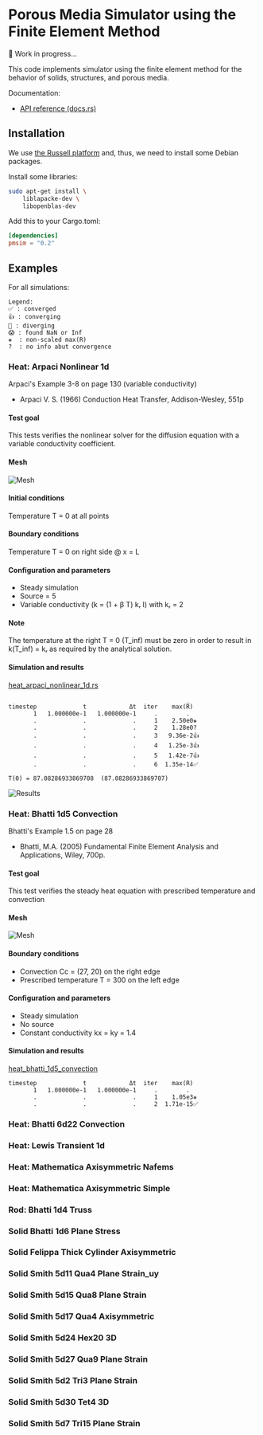 # Porous Media Simulator using the Finite Element Method

🚧 Work in progress...

This code implements simulator using the finite element method for the behavior of solids, structures, and porous media.

Documentation:

- [API reference (docs.rs)](https://docs.rs/pmsim)

## Installation

We use [the Russell platform](https://github.com/cpmech/russell) and, thus, we need to install some Debian packages.

Install some libraries:

```bash
sudo apt-get install \
    liblapacke-dev \
    libopenblas-dev
```

Add this to your Cargo.toml:

```toml
[dependencies]
pmsim = "0.2"
```

## Examples

For all simulations:

```text
Legend:
✅ : converged
👍 : converging
🥵 : diverging
😱 : found NaN or Inf
❋  : non-scaled max(R)
?  : no info abut convergence
```

### Heat: Arpaci Nonlinear 1d

Arpaci's Example 3-8 on page 130 (variable conductivity)

* Arpaci V. S. (1966) Conduction Heat Transfer, Addison-Wesley, 551p

#### Test goal

This tests verifies the nonlinear solver for the diffusion equation
with a variable conductivity coefficient.

#### Mesh

![Mesh](data/figures/test_heat_arpaci_nonlinear_1d_mesh.svg)

#### Initial conditions

Temperature T = 0 at all points

#### Boundary conditions

Temperature T = 0 on right side @ x = L

#### Configuration and parameters

* Steady simulation
* Source = 5
* Variable conductivity (k = (1 + β T) kᵣ I) with kᵣ = 2

#### Note

The temperature at the right T = 0 (T_inf) must be zero in order to
result in k(T_inf) = kᵣ as required by the analytical solution.

#### Simulation and results

[heat_arpaci_nonlinear_1d.rs](examples/heat_arpaci_nonlinear_1d.rs)

```text
                                                  _   
timestep             t            Δt  iter    max(R)  
       1   1.000000e-1   1.000000e-1     .        .  
       .             .             .     1    2.50e0❋ 
       .             .             .     2    1.28e0? 
       .             .             .     3   9.36e-2👍
       .             .             .     4   1.25e-3👍
       .             .             .     5   1.42e-7👍
       .             .             .     6  1.35e-14✅

T(0) = 87.08286933869708  (87.08286933869707)
```

![Results](data/figures/test_heat_arpaci_nonlinear_1d.svg)

### Heat: Bhatti 1d5 Convection

Bhatti's Example 1.5 on page 28

* Bhatti, M.A. (2005) Fundamental Finite Element Analysis and Applications, Wiley, 700p.

#### Test goal

This test verifies the steady heat equation with prescribed temperature and convection

#### Mesh

![Mesh](data/figures/mesh_bhatti_example_1d5_heat.svg)

#### Boundary conditions

* Convection Cc = (27, 20) on the right edge
* Prescribed temperature T = 300 on the left edge

#### Configuration and parameters

* Steady simulation
* No source
* Constant conductivity kx = ky = 1.4

#### Simulation and results

[heat_bhatti_1d5_convection](examples/heat_bhatti_1d5_convection.rs)

```text
timestep             t            Δt  iter    max(R)  
       1   1.000000e-1   1.000000e-1     .        .  
       .             .             .     1    1.05e3❋ 
       .             .             .     2  1.71e-15✅
```

### Heat: Bhatti 6d22 Convection

### Heat: Lewis Transient 1d

### Heat: Mathematica Axisymmetric Nafems

### Heat: Mathematica Axisymmetric Simple

### Rod: Bhatti 1d4 Truss

### Solid Bhatti 1d6 Plane Stress

### Solid Felippa Thick Cylinder Axisymmetric

### Solid Smith 5d11 Qua4 Plane Strain_uy

### Solid Smith 5d15 Qua8 Plane Strain

### Solid Smith 5d17 Qua4 Axisymmetric

### Solid Smith 5d24 Hex20 3D

### Solid Smith 5d27 Qua9 Plane Strain

### Solid Smith 5d2 Tri3 Plane Strain

### Solid Smith 5d30 Tet4 3D

### Solid Smith 5d7 Tri15 Plane Strain
